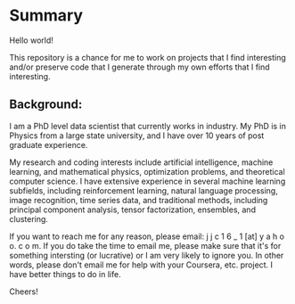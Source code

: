 # Summary

Hello world!

This repository is a chance for me to work on projects that I find interesting and/or preserve code that I generate through my own efforts that I find interesting.

## Background: 
I am a PhD level data scientist that currently works in industry. My PhD is in Physics from a large state university, and I have over 10 years of post graduate 
experience. 

My research and coding interests include artificial intelligence, machine learning, and mathematical physics, optimization problems, and theoretical computer science. I have
extensive experience in several machine learning subfields, including reinforcement learning, natural language processing, image recognition, time series data, and traditional
methods, including principal component analysis, tensor factorization, ensembles, and clustering.

If you want to reach me for any reason, please email: j j c 1 6 _ 1  [at]  y a h o o. c o m. If you do take the time to email me, please make sure that it's for something
intersting (or lucrative) or I am very likely to ignore you. In other words, please don't email me for help with your Coursera, etc. project. I have better things to do in life. 

Cheers!
